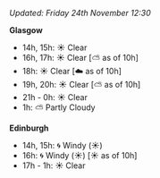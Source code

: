 *Updated: Friday 24th November 12:30*

**Glasgow**

* 14h, 15h: :sunny: Clear
* 16h, 17h: :sunny: Clear [:partly_sunny: as of 10h]
* 18h: :sunny: Clear [:cloud: as of 10h]
* 19h, 20h: :sunny: Clear [:partly_sunny: as of 10h]
* 21h - 0h: :sunny: Clear
* 1h: :partly_sunny: Partly Cloudy

**Edinburgh**

* 14h, 15h: :cyclone: Windy (:sunny:)
* 16h: :cyclone: Windy (:sunny:) [:sunny: as of 10h]
* 17h - 1h: :sunny: Clear
